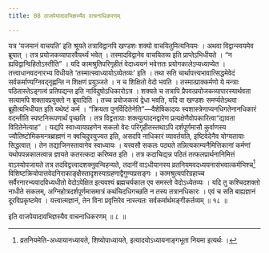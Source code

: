 ```yaml
---
title: 08 वाजपेयादावभिज्ञस्यैव वाचनाधिकरणम्

---
```

यत्र ‘यजमानं वाचयति’ इति श्रूयते तत्राविद्वानपि खण्डशः शक्यो वाचयितुमित्यनियमः । अथवा विद्वान्स्वयमेव ब्रूयात् । तत्र प्रयोजकव्यापारवैयर्थ्यं भवेत् । तस्मादविद्वानेव वाचयितव्य इति प्राप्तेऽभिधीयते । “न ह्यविद्वान्विहितोऽस्तीति” । यदि कामश्रुतिपरिगृहीतं वेदाध्ययनं भवेत्ततः प्रयोगकालेऽप्यध्याप्येत । तत्त्वाधानवदनारभ्य विधीयते ‘तस्मात्स्वाध्यायोऽव्येतव्यः’ इति । तथा सति चार्थापत्त्यभावात्सिद्धमेवेदं सर्वकर्माण्यग्निवद्नृह्णन्ति न शिक्षणं प्रयुञ्जते । न च शिक्षितो वेदो भवति । तस्मात्प्राक्कर्मणो ये मन्त्राः पठितास्तेऽङ्गत्वं प्रतिपद्यन्त इति नाविदुषोऽधिकारोऽत्र । शक्यते च तत्रापि प्रैपवत्प्रयोजकव्यापारस्यार्थवता सत्यामपि शक्तावप्रयुक्तो न ब्रूयादिति । तच्च प्रयोजकत्वं द्वेधा भवति, यदि वा खण्डशः समर्प्यतेऽथवा ब्रूहीत्यभिधीयत इति यथेष्टं कर्म । “क्रियता पुनर्विदितेनेति”—वैशेषिकादयः स्वशास्त्रेणाप्यनधिगतेनानधिकारं वदन्तीति स्पष्टनिरूपणार्थं पृच्छति । तत्र विद्वत्तायाः शक्त्युत्पादनद्वारेण प्रत्यक्षेणैवोपकारित्वा“द्यावता विदितेनेत्याह” । यद्यपि स्वाध्यायग्रहणेन सकलो वेदः परिगृहीतस्तथाऽपि दर्शपूर्णमासौ कुर्वाणस्य ज्यौतिष्टोमिकमन्त्रब्राह्मणं न क्वचिदुपयुज्यत इति, असदपि नाधिकारं व्यावर्तयति, इष्टिवेदेनैव योग्यतायाः सिद्धत्वात् । तेन तद्याजिनस्तावानेव स्वाध्यायः । यत्त्वसौ सकलः पठ्यते तन्नित्यकाम्यनैमित्तिकानां कर्मणां यथोपपन्नकालत्वान्न ज्ञायते कतरत्कदा करिष्यत इति । तत्र कदाचिद्यन्न पठितं तत्फलप्रार्थनानिमित्तं वाऽस्योपजायते तत्र तदविद्वत्त्वादशक्नुवन्विहन्यते, तदानीं वाऽधीयानस्य व्रतनियमवदध्ययनासंभवात्कर्मभिश्च[^1] विशिष्टक्रियोपात्तवेदनिराकाङ्क्षैस्तादृशस्याग्रहणाद्वैगुण्यप्रसङ्गः । कामश्रुत्यपरिग्रहाच्च सर्वैरनारभ्यवादविध्यधीतो वेदोऽपेक्षित इत्यवश्यं ब्रह्मचर्यकाल एव समस्तो वेदोऽध्येतव्यः । यदि तु कश्चिदशक्तो नाधीते सकलम्, अग्निहोत्रदर्शपूर्णमासमात्रं कथंचिदधिगच्छति न तस्य तत्रानधिकारः । एवं च सति बाह्यज्ञानं दूरविप्रकृष्टमेव । यत्त्वात्मज्ञानं, तेन विना प्रवृत्तिरेव नास्त्यतः सर्वकर्मार्थमङ्गीकर्तव्यम् ॥ १८ ॥

[^1]: व्रतनियमेति-अध्यायानध्यायते, शिष्योपाध्यायते, इत्यादयोऽध्यायनाङ्गभूता नियमा इत्यर्थः ।


इति वाजपेयादावभिज्ञस्यैव वाचनाधिकरणम् ॥ ८ ॥